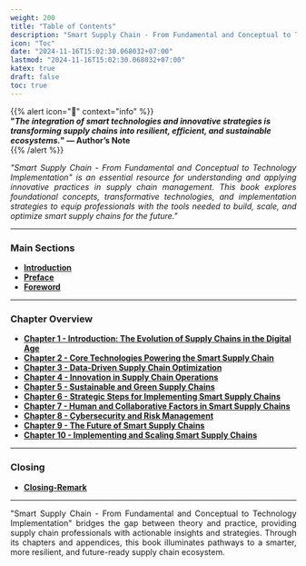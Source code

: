 ```yaml
---
weight: 200  
title: "Table of Contents"  
description: "Smart Supply Chain - From Fundamental and Conceptual to Technology Implementation"  
icon: "Toc"  
date: "2024-11-16T15:02:30.068032+07:00"
lastmod: "2024-11-16T15:02:30.068032+07:00"
katex: true
draft: false
toc: true
---
```


{{% alert icon="🚀" context="info" %}}  
<strong>"<em>The integration of smart technologies and innovative strategies is transforming supply chains into resilient, efficient, and sustainable ecosystems.</em>" — Author’s Note</strong>  
{{% /alert %}}

<p style="text-align: justify;">  
<em>"Smart Supply Chain - From Fundamental and Conceptual to Technology Implementation" is an essential resource for understanding and applying innovative practices in supply chain management. This book explores foundational concepts, transformative technologies, and implementation strategies to equip professionals with the tools needed to build, scale, and optimize smart supply chains for the future."</em>  
</p>  

---

### **Main Sections**

- [**Introduction**](/docs/smart-scm/)
- [**Preface**](/docs/preface/)
- [**Foreword**](/docs/foreword/)
---

### **Chapter Overview**

- [**Chapter 1 - Introduction: The Evolution of Supply Chains in the Digital Age**](/docs/chapter-1/)  
- [**Chapter 2 - Core Technologies Powering the Smart Supply Chain**](/docs/chapter-2/)  
- [**Chapter 3 - Data-Driven Supply Chain Optimization**](/docs/chapter-3/)  
- [**Chapter 4 - Innovation in Supply Chain Operations**](/docs/chapter-4/)  
- [**Chapter 5 - Sustainable and Green Supply Chains**](/docs/chapter-5/)  
- [**Chapter 6 - Strategic Steps for Implementing Smart Supply Chains**](/docs/chapter-6/)  
- [**Chapter 7 - Human and Collaborative Factors in Smart Supply Chains**](/docs/chapter-7/)  
- [**Chapter 8 - Cybersecurity and Risk Management**](/docs/chapter-8/)  
- [**Chapter 9 - The Future of Smart Supply Chains**](/docs/chapter-9/)  
- [**Chapter 10 - Implementing and Scaling Smart Supply Chains**](/docs/chapter-10/)  

---

### **Closing**

- [**Closing-Remark**](/docs/closing-remark/)  

---

<p style="text-align: justify;">  
"Smart Supply Chain - From Fundamental and Conceptual to Technology Implementation" bridges the gap between theory and practice, providing supply chain professionals with actionable insights and strategies. Through its chapters and appendices, this book illuminates pathways to a smarter, more resilient, and future-ready supply chain ecosystem.  
</p>
